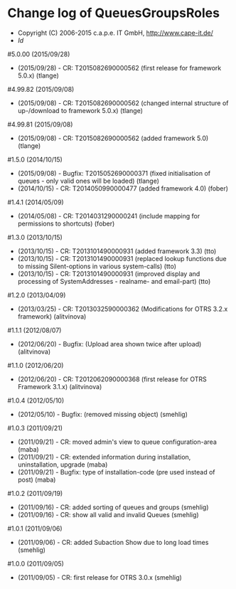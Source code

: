 # Change log of QueuesGroupsRoles
* Copyright (C) 2006-2015 c.a.p.e. IT GmbH, http://www.cape-it.de/
* $Id$

#5.0.00 (2015/09/28)
* (2015/09/28) - CR: T2015082690000562 (first release for framework 5.0.x) (tlange)

#4.99.82 (2015/09/08)
* (2015/09/08) - CR: T2015082690000562 (changed internal structure of up-/download to framework 5.0.x) (tlange)

#4.99.81 (2015/09/08)
* (2015/09/08) - CR: T2015082690000562 (added framework 5.0) (tlange)

#1.5.0 (2014/10/15)
* (2015/09/08) - Bugfix: T2015052690000371 (fixed initialisation of queues - only valid ones will be loaded) (tlange)
* (2014/10/15) - CR: T2014050990000477 (added framework 4.0) (fober)

#1.4.1 (2014/05/09)
* (2014/05/08) - CR: T2014031290000241 (include mapping for permissions to shortcuts) (fober)

#1.3.0 (2013/10/15)
* (2013/10/15) - CR: T2013101490000931 (added framework 3.3) (tto)
* (2013/10/15) - CR: T2013101490000931 (replaced lookup functions due to missing Silent-options in various system-calls) (tto)
* (2013/10/15) - CR: T2013101490000931 (improved display and processing of SystemAddresses - realname- and email-part) (tto)

#1.2.0 (2013/04/09)
 * (2013/03/25) - CR: T2013032590000362 (Modifications for OTRS 3.2.x framework) (alitvinova)

#1.1.1 (2012/08/07)
 * (2012/06/20) - Bugfix: (Upload area shown twice after upload) (alitvinova)

#1.1.0 (2012/06/20)
 * (2012/06/20) - CR: T2012062090000368 (first release for OTRS Framework 3.1.x) (alitvinova)

#1.0.4 (2012/05/10)
 * (2012/05/10) - Bugfix: (removed missing object) (smehlig)

#1.0.3 (2011/09/21)
 * (2011/09/21) - CR: moved admin's view to queue configuration-area (maba)
 * (2011/09/21) - CR: extended information during installation, uninstallation, upgrade (maba)
 * (2011/09/21) - Bugfix: type of installation-code (pre used instead of post) (maba)

#1.0.2 (2011/09/19)
 * (2011/09/16) - CR: added sorting of queues and groups (smehlig)
 * (2011/09/16) - CR: show all valid and invalid Queues  (smehlig)

#1.0.1 (2011/09/06)
 * (2011/09/06) - CR: added Subaction Show due to long load times (smehlig)

#1.0.0 (2011/09/05)
 * (2011/09/05) - CR: first release for OTRS 3.0.x (smehlig)
